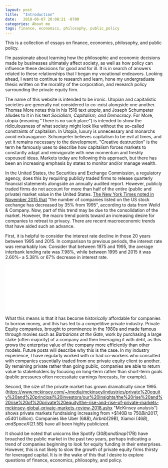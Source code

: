 ```yaml
---
layout: post
title:  "Introduction"
date:   2018-06-07 20:08:21 -0700
categories: About me
tags: finance, economics, philosophy, public_policy
---
```

This is a collection of essays on finance, economics, philosophy, and public policy.

I’m passionate about learning how the philosophic and economic decisions made by businesses ultimately affect society, as well as how policy can influence these decisions for good and for ill. It is in search of answers related to these relationships that I began my vocational endeavors. Looking ahead, I want to continue to research and learn, hone my undergraduate thesis written on the morality of the corporation, and research policy surrounding the private equity firm.

The name of this website is intended to be ironic. Utopian and capitalistic societies are generally not considered to co-exist alongside one another. Thomas More notes this in his 1516 text _utopia_, and Joseph Schumpeter alludes to it in his text _Socialism, Capitalism, and Democracy._  For More, utopia (meaning "There is no such place") is intended to show the ridiculousness of what society might look like without the so-called constraints of capitalism. In Utopia, luxury is unnecessary and monarchs avoid extravagance. Schumpeter believes capitalism to be evil at times, and yet it remains necessary to the development. "Creative destruction" is the term he famously uses to describe how capitalism forces markets to constantly adapt and reinvigorate with new momentum and freshly espoused ideas. Markets today are following this approach, but there has been an increasing emphasis by states to monitor and/or manage wealth.

 In the United States, the Securities and Exchange Commission, a regulatory agency, does this by requiring publicly traded firms to release quarterly financial statements alongside an annually audited report. However, publicly traded firms do not account for more than half of the entire (public and private) market value in the United States. [The New York Times noted in November 2015 that](https://www.nytimes.com/2015/11/05/business/dealbook/public-companies-trying-to-mimic-private-firms.html) "the number of companies listed on the US stock exchange has decreased by 35% from 1995", according to data from Weild & Company. Now, part of this trend may be due to the consolidation of the market. However, the macro trend points toward an increasing desire for companies to retreat to privacy. There are recent macroeconomic trends that have aided such an advance.

 First, it is helpful to consider the interest rate decline in those 20 years between 1995 and 2015. In comparison to previous periods, the interest rate was remarkably low. Consider that between 1975 and 1995, the average interbank lending rate was 7.98%, while between 1995 and 2015 it was 2.60%- a 5.38% or 67% decrease in interest rate.

 <div class="embed-container"><iframe src="//fred.stlouisfed.org/graph/graph-landing.php?g=k7XW&width=670&height=475" scrolling="no" frameborder="0" style="overflow:hidden; allowTransparency="true"></iframe></div><script src="https://fred.stlouisfed.org/graph/js/embed.js" type="text/javascript"></script>

What this means is that it has become _historically_ affordable for companies to borrow money, and this has led to a competitive private industry. Private Equity companies, brought to prominence in the 1980s and made famous through movies such as _Barbarians at the Gate_, work by purchasing a large stake (often majority) of a company and then leveraging it with debt, as this grows the enterprise value of the company more efficiently than other models. Future posts will describe why this is the case. In my industry experience, I have regularly worked with or had co-workers who consulted with companies essentially traded from one private equity client to another. By remaining private rather than going public, companies are able to return value to stakeholders by focusing on long-term rather than short-term goals (public pressures often necessitate earnings forecasts, for example).

Second, the size of the private market has grown dramatically since 1995. (https://www.mckinsey.com/~/media/mckinsey/industries/private%20equity%20and%20principal%20investors/our%20insights/the%20rise%20and%20rise%20of%20private%20equity/the-rise-and-rise-of-private-markets-mckinsey-global-private-markets-review-2018.ashx "McKinsey analysis")  shows private markets fundraising increasing from >$140B to $750B in 2017, a 540% increase in size. This has strengthened the credibility of the private markets, and banks have been increasingly looking to fund private ventures, particularly through venture capital arms. Perhaps the most obvious indicator of this is number of mega-unicorns (A "Unicorn" is a company valued >$1 billion). Companies like Uber ($68B), Airbnb ($29B), Xiamoi ($46B), and SpaceX ($21.5B) have all been highly publicized.

It should be noted that unicorns like Spotify ($30B) and Snap ($17B) have broached the public market in the past two years, perhaps indicating a trend of companies beginning to look for equity funding in their enterprises. However, this is not likely to slow the growth of private equity firms thirsty for leveraged capital. It is in the wake of this that I desire to explore questions of finance, economics, philosophy, and policy.
